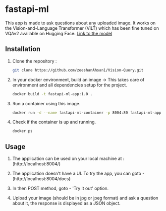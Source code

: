 # fastapi-ml

This app is made to ask questions about any uploaded image. It works on the Vision-and-Language Transformer (ViLT) which has been fine tuned on VQAv2 available on Hugging Face. [Link to the model](https://huggingface.co/dandelin/vilt-b32-finetuned-vqa)

## Installation

1. Clone the repository :

   ```sh
   git clone https://github.com/zeeshanAhsan1/Vision-Query.git

   ```

2. In your docker environment, build an image -> This takes care of environment and all dependencies setup for the project.

   ```sh
   docker build -t fastapi-ml-app:1.0 .

   ```

3. Run a container using this image.

   ```sh
   docker run -d --name fastapi-ml-container -p 8004:80 fastapi-ml-app:1.0

   ```

4. Check if the container is up and running.

   ```sh
   docker ps

   ```

## Usage

1. The application can be used on your local machine at : (http://localhost:8004/)

2. The application doesn't have a UI. To try the app, you can goto - (http://localhost:8004/docs)

3. In then POST method, goto - 'Try it out' option.

4. Upload your image (should be in jpg or jpeg format) and ask a question about it, the response is displayed as a JSON object.
